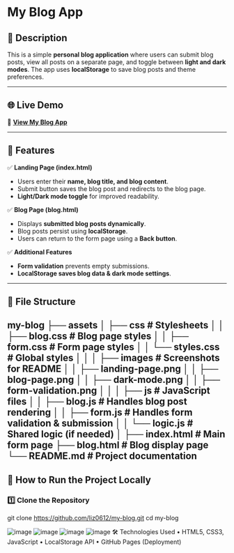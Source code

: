# **My Blog App**

## **📌 Description**
This is a simple **personal blog application** where users can submit blog posts, view all posts on a separate page, and toggle between **light and dark modes**. The app uses **localStorage** to save blog posts and theme preferences.

---

## **🌐 Live Demo**
🔗 **[View My Blog App](https://liz0612.github.io/my-blog/)**  

---

## **🎯 Features**
✅ **Landing Page (index.html)**  
- Users enter their **name, blog title, and blog content**.  
- Submit button saves the blog post and redirects to the blog page.  
- **Light/Dark mode toggle** for improved readability.  

✅ **Blog Page (blog.html)**  
- Displays **submitted blog posts dynamically**.  
- Blog posts persist using **localStorage**.  
- Users can return to the form page using a **Back button**.  

✅ **Additional Features**  
- **Form validation** prevents empty submissions.  
- **LocalStorage saves blog data & dark mode settings**.  

---

## **📂 File Structure**
my-blog
├── assets
│   ├── css                 # Stylesheets
│   │   ├── blog.css        # Blog page styles
│   │   ├── form.css        # Form page styles
│   │   └── styles.css      # Global styles
│   │
│   ├── images              # Screenshots for README
│   │   ├── landing-page.png
│   │   ├── blog-page.png
│   │   ├── dark-mode.png
│   │   ├── form-validation.png
│   │
│   ├── js                  # JavaScript files
│   │   ├── blog.js         # Handles blog post rendering
│   │   ├── form.js         # Handles form validation & submission
│   │   └── logic.js        # Shared logic (if needed)
│
├── index.html              # Main form page
├── blog.html               # Blog display page
└── README.md               # Project documentation
---

## **🚀 How to Run the Project Locally**
### **1️⃣ Clone the Repository**

git clone https://github.com/liz0612/my-blog.git
cd my-blog

![image](./assets/images/Screenshot%202025-01-28%20at%202.25.13 PM.png)
![image](./assets/images/Screenshot%202025-01-28%20at%202.25.16 PM.png)
![image](./assets/images/Screenshot%202025-01-28%20at%202.25.19 PM.png)
![image](./assets/images/Screenshot%202025-01-28%20at%202.25.22 PM.png)
🛠️ Technologies Used
	•	HTML5, CSS3, JavaScript
	•	LocalStorage API
	•	GitHub Pages (Deployment)
